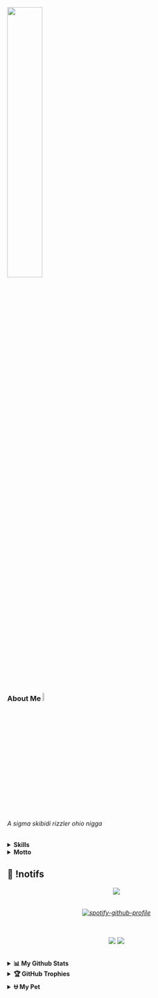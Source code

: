 
<!-- <p align="center">
<img src="https://capsule-render.vercel.app/api?type=waving&height=100&color=gradient&reversal=true"/> </p>  -->

<!--<img src="https://media.giphy.com/media/odKUQFwZfsGRI5ctD7/giphy.gif" width="200" height="200" alt="Pikachu GIF"/></a>

![Profile Image](https://github.com/osiristape/osiristape/blob/main/profile_gitbug_optimized.png) -->
<img src="https://github.com/ingineous/ingineous/blob/main/kurumi.gif" height="40%" width="40%"/>

### About Me <img src="https://media.tenor.com/uUNcnHwYJQEAAAAj/running-pikachu-transparent-snivee.gif" height="7%" width="7%"/>
<h6> A sigma skibidi rizzler ohio nigga </h6>




<details>
<summary><b>Skills</b></summary>
<div>

[![My Skills](https://skillicons.dev/icons?i=html,css,js,react,nextjs,nodejs,linux,arch)](https://skillicons.dev)

</div>
   
<summary><b>Learning</b></summary>
<div>
  
[![Learning](https://skillicons.dev/icons?i=rust,dart,flutter,nix,neovim)](https://skillicons.dev)
  
</div>
</details>

</details>
<details>
  <summary><b>Motto</b></summary>
<div>

- **"drink and know things"**
  
</div>
</details>

## 🍿 !notifs 
<h6 align="center">
  <img src="https://count.getloli.com/get/@ingineous?theme=rule34"  />
</h6>


<h6 align="center">


<div styles="display: flex; flex-direction: column">


[![spotify-github-profile](https://spotify-github-profile.kittinanx.com/api/view?uid=shf14ytn9hq7cmb4znjskxwr3&cover_image=false&theme=default&background_color=121212&&show_offline=false&background_color=121212&interchange=true&bar_color_cover=true)](https://spotify-github-profile.kittinanx.com/api/view?uid=shf14ytn9hq7cmb4znjskxwr3&redirect=true)

<br/>
<br/>


  <a href="https://github.com/ingineous">
  <img src="https://img.shields.io/badge/github-%2324292e.svg?&style=for-the-badge&logo=github&logoColor=white alt=github style="margin-bottom: 5px;" /></a> 
  <a href="https://x.com/ingineouss">
  <img src="https://img.shields.io/badge/Twitter-%23000000.svg?&style=for-the-badge&logo=x&logoColor=white alt=instagram style="margin-bottom: 5px;" /></a>

  
</div>


</h6>

##



<details>
  <summary><b>📊 My Github Stats</b></summary>

<h6 align="center">

  <img src="https://gh-readme-profile.vercel.app/api?username=ingineous&theme=neon-dark&border_width=0&border_radius=15.2&hide_border=true">

</h6>
</details>


<details>
  <summary><b>🏆 GitHub Trophies</b></summary>

<div align="center">
  
![](https://github-profile-trophy.vercel.app/?username=ingineous&theme=onedark&no-frame=true&no-bg=true&margin-w=4)

</div>
</details>

<details>
  <summary><b>⛎ My Pet</b></summary>

<div align="center">
<picture>
  <source media="(prefers-color-scheme: dark)" srcset="https://raw.githubusercontent.com/ingineous/ingineous/output/github-contribution-grid-snake-dark.svg">
  <source media="(prefers-color-scheme: light)" srcset="https://raw.githubusercontent.com/ingineous/ingineous/output/github-contribution-grid-snake.svg">
  <img alt="github contribution grid snake animation" src="https://raw.githubusercontent.com/ingineous/ingineous/output/github-contribution-grid-snake.svg">
</picture>
</div>
</details>
<!--
### 
<div align="center">
</div>
### 💤
<p align="center"> 
<img title="testing" alt="memes" width="70%" height="70%" src="imginsert.png"/> --> 
<!--<img src="https://capsule-render.vercel.app/api?type=waving&height=100&color=gradient&reversal=false&section=footer"/>-->
</p>


